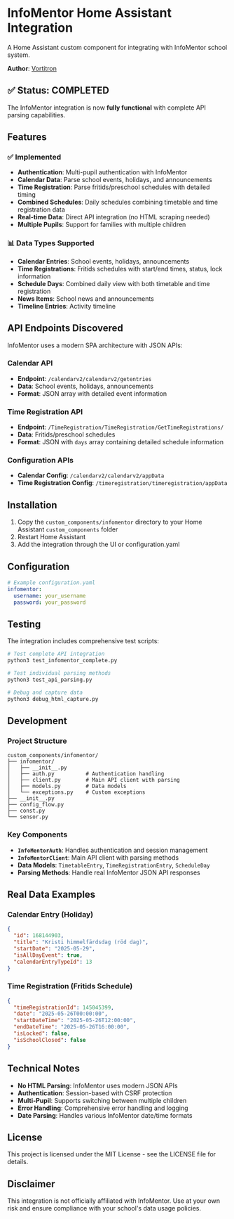 # InfoMentor Home Assistant Integration

A Home Assistant custom component for integrating with InfoMentor school system.

**Author**: [Vortitron](https://github.com/Vortitron)

## ✅ Status: COMPLETED

The InfoMentor integration is now **fully functional** with complete API parsing capabilities.

## Features

### ✅ Implemented
- **Authentication**: Multi-pupil authentication with InfoMentor
- **Calendar Data**: Parse school events, holidays, and announcements
- **Time Registration**: Parse fritids/preschool schedules with detailed timing
- **Combined Schedules**: Daily schedules combining timetable and time registration data
- **Real-time Data**: Direct API integration (no HTML scraping needed)
- **Multiple Pupils**: Support for families with multiple children

### 📊 Data Types Supported
- **Calendar Entries**: School events, holidays, announcements
- **Time Registrations**: Fritids schedules with start/end times, status, lock information
- **Schedule Days**: Combined daily view with both timetable and time registration
- **News Items**: School news and announcements
- **Timeline Entries**: Activity timeline

## API Endpoints Discovered

InfoMentor uses a modern SPA architecture with JSON APIs:

### Calendar API
- **Endpoint**: `/calendarv2/calendarv2/getentries`
- **Data**: School events, holidays, announcements
- **Format**: JSON array with detailed event information

### Time Registration API
- **Endpoint**: `/TimeRegistration/TimeRegistration/GetTimeRegistrations/`
- **Data**: Fritids/preschool schedules
- **Format**: JSON with `days` array containing detailed schedule information

### Configuration APIs
- **Calendar Config**: `/calendarv2/calendarv2/appData`
- **Time Registration Config**: `/timeregistration/timeregistration/appData`

## Installation

1. Copy the `custom_components/infomentor` directory to your Home Assistant `custom_components` folder
2. Restart Home Assistant
3. Add the integration through the UI or configuration.yaml

## Configuration

```yaml
# Example configuration.yaml
infomentor:
  username: your_username
  password: your_password
```

## Testing

The integration includes comprehensive test scripts:

```bash
# Test complete API integration
python3 test_infomentor_complete.py

# Test individual parsing methods
python3 test_api_parsing.py

# Debug and capture data
python3 debug_html_capture.py
```

## Development

### Project Structure
```
custom_components/infomentor/
├── infomentor/
│   ├── __init__.py
│   ├── auth.py          # Authentication handling
│   ├── client.py        # Main API client with parsing
│   ├── models.py        # Data models
│   └── exceptions.py    # Custom exceptions
├── __init__.py
├── config_flow.py
├── const.py
└── sensor.py
```

### Key Components

- **`InfoMentorAuth`**: Handles authentication and session management
- **`InfoMentorClient`**: Main API client with parsing methods
- **Data Models**: `TimetableEntry`, `TimeRegistrationEntry`, `ScheduleDay`
- **Parsing Methods**: Handle real InfoMentor JSON API responses

## Real Data Examples

### Calendar Entry (Holiday)
```json
{
  "id": 168144903,
  "title": "Kristi himmelfärdsdag (röd dag)",
  "startDate": "2025-05-29",
  "isAllDayEvent": true,
  "calendarEntryTypeId": 13
}
```

### Time Registration (Fritids Schedule)
```json
{
  "timeRegistrationId": 145045399,
  "date": "2025-05-26T00:00:00",
  "startDateTime": "2025-05-26T12:00:00",
  "endDateTime": "2025-05-26T16:00:00",
  "isLocked": false,
  "isSchoolClosed": false
}
```

## Technical Notes

- **No HTML Parsing**: InfoMentor uses modern JSON APIs
- **Authentication**: Session-based with CSRF protection
- **Multi-Pupil**: Supports switching between multiple children
- **Error Handling**: Comprehensive error handling and logging
- **Date Parsing**: Handles various InfoMentor date/time formats

## License

This project is licensed under the MIT License - see the LICENSE file for details.

## Disclaimer

This integration is not officially affiliated with InfoMentor. Use at your own risk and ensure compliance with your school's data usage policies. 